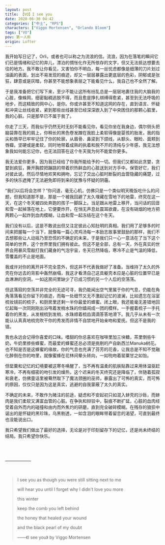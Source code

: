 ```yaml
---
layout: post
title: 【VO】I see you
date: 2020-06-30 04:42
categories: ["中土", "RPS"]
characters: ["Viggo Mortensen", "Orlando Bloom"]
tags: ["VO"]
pov: 第一人称
origin: Lofter
---
```


我开始写日记了，Orli，或者也可以称之为流浪的信。流浪，因为在落笔的瞬间它们已是情绪和记忆的弃儿，漂泊的惆怅化作无所依存的文字，但又无法抵达想要去往的地方。我不敢让你看见，又害怕你不明白，每一丝忧虑都像是细薄的刀片划过油画的表面，划出不易发现的痕迹，却又一层层暴露出更底层的色彩，阴郁或是张狂，肆意或是灰暗，你甚至不能想象表层之下能看见什么，我自己也不全然了解。

于是我准备把它们写下来，至少不能让这所有纷乱总是一层层地裹住我的大脑我的心脏，像蛛网，细密黏稠逃脱不得，而且愈是挣扎绑缚得愈紧，甚至到无法呼吸的地步，而这精致的网中心，是你。你或许甚至不知道这网的存在，直到语言、怀疑和冲突让丝线收紧，紧到那些丝线甚至已经深深嵌入到了中央困住的那颗心脏里，我的心脏。只是那早已不属于我了。

你走了三天，而我似乎仍然无时无刻不能看见你，看见你坐在我身边，偶尔侧头把脑袋靠在我的肩上，你稍长的黑色卷发蹭在我脸上柔软得像是婴孩的胎发，我的指尖和唇早已牢牢记住了你的轮廓，从眉骨、鼻梁到下颌线，从额头、眼睑、面颊到唇瓣。坚硬或是柔软，同时地带着成熟的执着和脱不开的清纯与少年感，我无法想象我如何能忘记你，也无法回答在这个冬天我为何不能爱你更多。

我无法爱你更多，因为我已经给了你我所能给予的一切。但我们又都如此贪婪，贪婪到疯狂，撕开胸腔把蹦跳的带着炽热鲜血的心脏送到对方手中。保管好它，我们对彼此说。然后尽情地欢笑和拥吻，忘记了交出心脏时断裂的血管隐藏的痛楚，过多的快乐遮掩了无法避免即将到来的犹豫与怀疑的阴霾。

“我们以后将会怎样？”你问道，毫无心机，仿佛只是一个类似明天晚饭吃什么的问题，但我知道那不是，那是一个被我回避了太久埋藏在雪地下的地雷，终究在这一天，在这个冬天被四处奔跑的孩子一脚踩上。当足跟从地雷上移开，当问话的回音和雪一起掉落在地上，它便要炸开，在悄无声息处震耳欲聋，在没有硝烟的地方把两颗心一起炸到血肉模糊，让血和雪一起冻结在这个冬天。

我们没有以后，这是不敢说出但又注定彼此心知肚明的真相。我们用了足够多的时间来把握每一个当下，就像每一篇心灵鸡汤每一本励志故事里鼓励的那样，我们不去想那些让人动摇乃至恐慌的不确定的未来，于是我们只一心一意活在了当下这个简单的世界，这个世界里我们拥有彼此。但这不是全部，总有一天，外在真实的世界会用暴风雪敲打我们藏身的气泡宇宙，冬天已然降临，寒冷不止是气温的降低，雪覆盖的不止是地面。

我或许对你的离开并不完全意外，但这并不代表我做好了准备。当维持了太久的外壳在你远去的背影中轰然崩塌，我这才看清自己这具躯壳本应是心脏的位置早已是血淋淋的空洞，一如这房间里缺少了已成习惯的另一个人后的空荡荡。

但这落寂的空荡并非完全的无迹可寻，我仍能闻出空气里属于你的气息，仍能在角角落落看见你留下的痕迹，而每一处细节又无不激起记忆的波澜，比如遗忘在浴室梳妆镜前的梳子，和厨房里还剩一半你最爱的蜂蜜。闭上眼，我还能毫无差错地回忆起每一次同刚刚出浴甩着发梢水珠的你嬉闹成一团的模样。一手握着梳子一手托着你的黑发，从发根梳到发梢，水珠顺着梳齿滴滴答答地滑下。我几乎从未有一次能认认真真地梳完吹干你的秀发而非情不自禁地开始亲吻和爱抚。但这不是我的错。

我也永远会记得你喜爱的口味。嗜甜的你总喜欢在咖啡里加三块糖，茶里倒些牛奶，牛奶里掺些蜂蜜，而最爱的蜂蜜还总必须是挑剔的产自新西兰Manuka树花。也不知是否是这蜂蜜的缘故，你的气息也充满了芬芳的花香，让我总是不知不觉融化醉倒在你的吻里，就像蜜蜂在花林间晕头转向，一如吮吻着罂粟甘之如饴。

但罂粟和记忆的幻境要被这寒冬唤醒了，当不再有温柔的肌肤贴靠过来用体温驱赶寒冷，不再有细密的吻引发的燥热，这个迟来的冬天终究还是降临了，伴随着孤寂和衰老，仿佛童话里被蓦然取下了魔法颈圈的巫师，暴露出了可怖的真实，而可怖的原因，仅仅只是因为这是真实，逃避的自我蒙蔽了太久的真实。

不确定的未来，不敢作为赌注的前途，疑虑和不安起初只如混入蚌壳的沙砾，而蚌肉是我们柔软又满富血管的心脏。在争执和辩驳中，裂痕不断扩延，心脏的血肉经受着自外而内的碰撞和由内而外焦灼的研磨，直到完全破碎模糊。在残存的狼狈中诞出的是怀疑的黑珍珠，乌黑剔透，一如含泪的眼眸带着留恋的渴望，可直到最终也没能说出口。

我只希望我们做出了最好的选择，无论是对于印刻留存下的记忆，还是尚未终结的结局。我只希望你快乐。

<br><br>

——————

<br>

> I see you as though you were still sitting next to me
>
> will hear you until I forget why I didn't love you more
>
> this winter
>
> keep the comb you left behind
>
> the honey that healed your wound
>
> and the black pearl of my doubt
>
> ——《I see you》 by Viggo Mortensen
